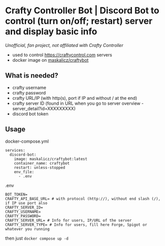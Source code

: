 # Crafty Controller Bot | Discord Bot to control (turn on/off; restart) server and display basic info
*Unofficial, fan project, not affiliated with Crafty Controller*

- used to control https://craftycontrol.com servers
- docker image on [maskalicz/craftybot](https://hub.docker.com/repository/docker/maskalicz/craftybot)

## What is needed?
- crafty username
- crafty password
- crafty URL/IP (with http(s), port if IP and without / at the end)
- crafty server ID (found in URL when you go to server overview - server_detail?id=XXXXXXXXX)
- discord bot token

## Usage
docker-compose.yml
```
services:
  discord-bot:
    image: maskalicz/craftybot:latest
    container_name: craftybot
    restart: unless-stopped
    env_file:
      - .env
```
.env
```
BOT_TOKEN=
CRAFTY_API_BASE_URL= # with protocol (http://), without end slash (/), if IP use port also
CRAFTY_SERVER_ID=
CRAFTY_USERNAME=
CRAFTY_PASSWORD=
CRAFTY_SERVER_URL= # Info for users, IP/URL of the server
CRAFTY_SERVER_TYPE= # Info for users, fill here Forge, Spigot or whatever you running
```

then just ``docker compose up -d``
